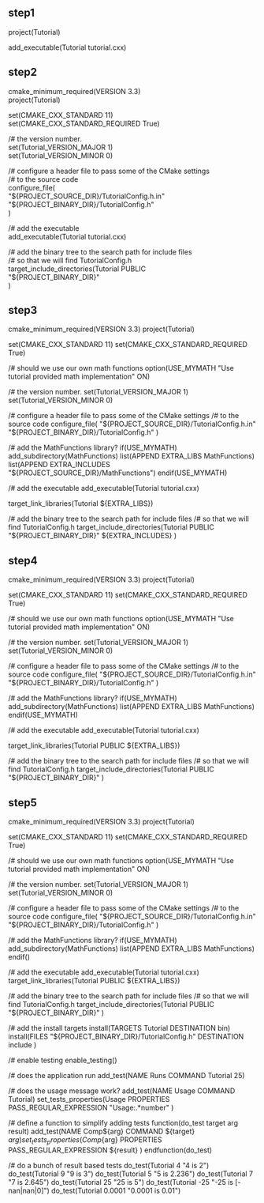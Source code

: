 ## step1
project(Tutorial)

add_executable(Tutorial tutorial.cxx)

## step2
cmake_minimum_required(VERSION 3.3)  
project(Tutorial)  

set(CMAKE_CXX_STANDARD 11)  
set(CMAKE_CXX_STANDARD_REQUIRED True)  

/# the version number.  
set(Tutorial_VERSION_MAJOR 1)  
set(Tutorial_VERSION_MINOR 0)  

/# configure a header file to pass some of the CMake settings  
/# to the source code  
configure_file(  
  "${PROJECT_SOURCE_DIR}/TutorialConfig.h.in"  
  "${PROJECT_BINARY_DIR}/TutorialConfig.h"  
  )  

/# add the executable  
add_executable(Tutorial tutorial.cxx)  

/# add the binary tree to the search path for include files  
/# so that we will find TutorialConfig.h  
target_include_directories(Tutorial PUBLIC  
                           "${PROJECT_BINARY_DIR}"  
                           )  

## step3
cmake_minimum_required(VERSION 3.3)
project(Tutorial)

set(CMAKE_CXX_STANDARD 11)
set(CMAKE_CXX_STANDARD_REQUIRED True)

/# should we use our own math functions
option(USE_MYMATH "Use tutorial provided math implementation" ON)

/# the version number.
set(Tutorial_VERSION_MAJOR 1)
set(Tutorial_VERSION_MINOR 0)

/# configure a header file to pass some of the CMake settings
/# to the source code
configure_file(
  "${PROJECT_SOURCE_DIR}/TutorialConfig.h.in"
  "${PROJECT_BINARY_DIR}/TutorialConfig.h"
  )

/# add the MathFunctions library?
if(USE_MYMATH)
  add_subdirectory(MathFunctions)
  list(APPEND EXTRA_LIBS MathFunctions)
  list(APPEND EXTRA_INCLUDES "${PROJECT_SOURCE_DIR}/MathFunctions")
endif(USE_MYMATH)

/# add the executable
add_executable(Tutorial tutorial.cxx)

target_link_libraries(Tutorial ${EXTRA_LIBS})

/# add the binary tree to the search path for include files
/# so that we will find TutorialConfig.h
target_include_directories(Tutorial PUBLIC
                           "${PROJECT_BINARY_DIR}"
                           ${EXTRA_INCLUDES}
                           )

## step4
cmake_minimum_required(VERSION 3.3)
project(Tutorial)

set(CMAKE_CXX_STANDARD 11)
set(CMAKE_CXX_STANDARD_REQUIRED True)

/# should we use our own math functions
option(USE_MYMATH "Use tutorial provided math implementation" ON)

/# the version number.
set(Tutorial_VERSION_MAJOR 1)
set(Tutorial_VERSION_MINOR 0)

/# configure a header file to pass some of the CMake settings
/# to the source code
configure_file(
  "${PROJECT_SOURCE_DIR}/TutorialConfig.h.in"
  "${PROJECT_BINARY_DIR}/TutorialConfig.h"
  )

/# add the MathFunctions library?
if(USE_MYMATH)
  add_subdirectory(MathFunctions)
  list(APPEND EXTRA_LIBS MathFunctions)
endif(USE_MYMATH)

/# add the executable
add_executable(Tutorial tutorial.cxx)

target_link_libraries(Tutorial PUBLIC ${EXTRA_LIBS})

/# add the binary tree to the search path for include files
/# so that we will find TutorialConfig.h
target_include_directories(Tutorial PUBLIC
                           "${PROJECT_BINARY_DIR}"
                           )


## step5
cmake_minimum_required(VERSION 3.3)
project(Tutorial)

set(CMAKE_CXX_STANDARD 11)
set(CMAKE_CXX_STANDARD_REQUIRED True)

/# should we use our own math functions
option(USE_MYMATH "Use tutorial provided math implementation" ON)

/# the version number.
set(Tutorial_VERSION_MAJOR 1)
set(Tutorial_VERSION_MINOR 0)

/# configure a header file to pass some of the CMake settings
/# to the source code
configure_file(
  "${PROJECT_SOURCE_DIR}/TutorialConfig.h.in"
  "${PROJECT_BINARY_DIR}/TutorialConfig.h"
  )

/# add the MathFunctions library?
if(USE_MYMATH)
  add_subdirectory(MathFunctions)
  list(APPEND EXTRA_LIBS MathFunctions)
endif()

/# add the executable
add_executable(Tutorial tutorial.cxx)
target_link_libraries(Tutorial PUBLIC ${EXTRA_LIBS})

/# add the binary tree to the search path for include files
/# so that we will find TutorialConfig.h
target_include_directories(Tutorial PUBLIC
                           "${PROJECT_BINARY_DIR}"
                           )

/# add the install targets
install(TARGETS Tutorial DESTINATION bin)
install(FILES "${PROJECT_BINARY_DIR}/TutorialConfig.h"
  DESTINATION include
  )

/# enable testing
enable_testing()

/# does the application run
add_test(NAME Runs COMMAND Tutorial 25)

/# does the usage message work?
add_test(NAME Usage COMMAND Tutorial)
set_tests_properties(Usage
  PROPERTIES PASS_REGULAR_EXPRESSION "Usage:.*number"
  )

/# define a function to simplify adding tests
function(do_test target arg result)
  add_test(NAME Comp${arg} COMMAND ${target} ${arg})
  set_tests_properties(Comp${arg}
    PROPERTIES PASS_REGULAR_EXPRESSION ${result}
    )
endfunction(do_test)

/# do a bunch of result based tests
do_test(Tutorial 4 "4 is 2")
do_test(Tutorial 9 "9 is 3")
do_test(Tutorial 5 "5 is 2.236")
do_test(Tutorial 7 "7 is 2.645")
do_test(Tutorial 25 "25 is 5")
do_test(Tutorial -25 "-25 is [-nan|nan|0]")
do_test(Tutorial 0.0001 "0.0001 is 0.01")
